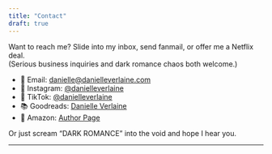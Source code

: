 ```yaml
---
title: "Contact"
draft: true
---
```



Want to reach me? Slide into my inbox, send fanmail, or offer me a Netflix deal.  
(Serious business inquiries and dark romance chaos both welcome.)

- 📧 Email: [danielle@danielleverlaine.com](mailto:danielle@danielleverlaine.com)
- 📸 Instagram: [@danielleverlaine](https://instagram.com/danielle.verlaine)
- 🕺 TikTok: [@danielleverlaine](https://tiktok.com/@danielle.verlaine)
- 📚 Goodreads: [Danielle Verlaine](https://goodreads.com/danielleverlaine)
- 🛒 Amazon: [Author Page](https://amazon.com/author/danielleverlaine)

Or just scream “DARK ROMANCE” into the void and hope I hear you.

---


